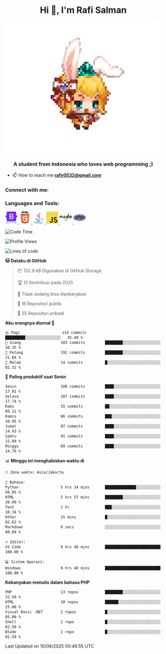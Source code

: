 <h1 align="center">Hi 👋, I'm Rafi Salman</h1>
<img src="img/lp.gif" /> 
<h3 align="center">A student from Indonesia who loves web programming ;)</h3>

- 📫 How to reach me **rafir0532@gmail.com**

<h3 align="left">Connect with me:</h3>
<p align="left">
</p>

<h3 align="left">Languages and Tools:</h3>
<p align="left"> <a href="https://getbootstrap.com" target="_blank" rel="noreferrer"> <img src="https://raw.githubusercontent.com/devicons/devicon/master/icons/bootstrap/bootstrap-plain-wordmark.svg" alt="bootstrap" width="40" height="40"/> </a> <a href="https://www.w3.org/html/" target="_blank" rel="noreferrer"> <img src="https://raw.githubusercontent.com/devicons/devicon/master/icons/html5/html5-original-wordmark.svg" alt="html5" width="40" height="40"/> </a> <a href="https://www.java.com" target="_blank" rel="noreferrer"> <img src="https://raw.githubusercontent.com/devicons/devicon/master/icons/java/java-original.svg" alt="java" width="40" height="40"/> </a> <a href="https://developer.mozilla.org/en-US/docs/Web/JavaScript" target="_blank" rel="noreferrer"> <img src="https://raw.githubusercontent.com/devicons/devicon/master/icons/javascript/javascript-original.svg" alt="javascript" width="40" height="40"/> </a> <a href="https://nodejs.org" target="_blank" rel="noreferrer"> <img src="https://raw.githubusercontent.com/devicons/devicon/master/icons/nodejs/nodejs-original-wordmark.svg" alt="nodejs" width="40" height="40"/> </a> <a href="https://www.php.net" target="_blank" rel="noreferrer"> <img src="https://raw.githubusercontent.com/devicons/devicon/master/icons/php/php-original.svg" alt="php" width="40" height="40"/> </a> </p>

<!--START_SECTION:waka-->
![Code Time](http://img.shields.io/badge/Code%20Time-416%20hrs%2040%20mins-blue)

![Profile Views](http://img.shields.io/badge/Profil%20dilihat-0-blue)

![Lines of code](https://img.shields.io/badge/Sejak%20Hello%20World%20aku%20telah%20menulis-1.8%20million%20baris%20kode-blue)

**🐱 Dataku di GitHub** 

> 📦 132.9 kB Digunakan di GitHub Storage 
 > 
> 🏆 12 Kontribusi pada 2025
 > 
> 🚫 Tidak sedang bisa dipekerjakan
 > 
> 📜 16 Repositori publik 
 > 
> 🔑 25 Repositori pribadi 
 > 
**Aku orangnya diurnal 🐤** 

```text
🌞 Pagi                   214 commits         █████████░░░░░░░░░░░░░░░░   35.49 % 
🌆 Siang                  183 commits         ████████░░░░░░░░░░░░░░░░░   30.35 % 
🌃 Petang                 192 commits         ████████░░░░░░░░░░░░░░░░░   31.84 % 
🌙 Malam                  14 commits          █░░░░░░░░░░░░░░░░░░░░░░░░   02.32 % 
```
📅 **Paling produktif saat Senin** 

```text
Senin                    108 commits         ████░░░░░░░░░░░░░░░░░░░░░   17.91 % 
Selasa                   107 commits         ████░░░░░░░░░░░░░░░░░░░░░   17.74 % 
Rabu                     55 commits          ██░░░░░░░░░░░░░░░░░░░░░░░   09.12 % 
Kamis                    66 commits          ███░░░░░░░░░░░░░░░░░░░░░░   10.95 % 
Jumat                    87 commits          ████░░░░░░░░░░░░░░░░░░░░░   14.43 % 
Sabtu                    91 commits          ████░░░░░░░░░░░░░░░░░░░░░   15.09 % 
Minggu                   89 commits          ████░░░░░░░░░░░░░░░░░░░░░   14.76 % 
```


📊 **Minggu ini menghabiskan waktu di** 

```text
🕑︎ Zona waktu: Asia/Jakarta

💬 Bahasa: 
Python                   5 hrs 34 mins       ██████████████░░░░░░░░░░░   56.85 % 
HTML                     2 hrs 57 mins       ████████░░░░░░░░░░░░░░░░░   30.09 % 
Text                     1 hr                ███░░░░░░░░░░░░░░░░░░░░░░   10.34 % 
Other                    15 mins             █░░░░░░░░░░░░░░░░░░░░░░░░   02.62 % 
Markdown                 0 secs              ░░░░░░░░░░░░░░░░░░░░░░░░░   00.09 % 

🔥 Editor: 
VS Code                  9 hrs 48 mins       █████████████████████████   100.00 % 

💻 Sistem Operasi: 
Windows                  9 hrs 48 mins       █████████████████████████   100.00 % 
```

**Kebanyakan menulis dalam bahasa PHP** 

```text
PHP                      13 repos            ████████░░░░░░░░░░░░░░░░░   32.50 % 
HTML                     10 repos            ██████░░░░░░░░░░░░░░░░░░░   25.00 % 
Visual Basic .NET        2 repos             █░░░░░░░░░░░░░░░░░░░░░░░░   05.00 % 
Shell                    1 repo              █░░░░░░░░░░░░░░░░░░░░░░░░   02.50 % 
Blade                    1 repo              █░░░░░░░░░░░░░░░░░░░░░░░░   02.50 % 
```




 Last Updated on 10/06/2025 00:46:55 UTC
<!--END_SECTION:waka-->
